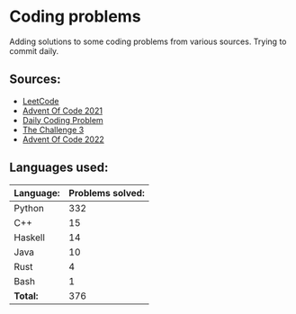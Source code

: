 # Coding problems
Adding solutions to some coding problems from various sources. Trying to commit daily. 

## Sources:

- [LeetCode](https://leetcode.com/)
- [Advent Of Code 2021](https://adventofcode.com/2021)
- [Daily Coding Problem](https://www.dailycodingproblem.com/)
- [The Challenge 3](https://www.mnknowledge.com/event-details/the-challenge-3-by-tuesday-afternoon-club)
- [Advent Of Code 2022](https://adventofcode.com/2022)

## Languages used:
| Language: | Problems solved: |
| --------- | ---------------- |
| Python | 332 |
| C++ | 15 |
| Haskell | 14 |
| Java | 10 |
| Rust | 4 |
| Bash | 1 |
| **Total:** | 376 |
